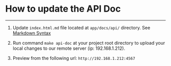 # How to update the API Doc

---

1. Update `index.html.md` file located at `app/docs/api/` directory. See [Markdown Syntax](https://github.com/lord/slate/wiki/Markdown-Syntax)

2. Run command `make api-doc` at your project root directory to upload your local changes to our remote server (ip: 192.168.1.212).

3. Preview from the following url: `http://192.168.1.212:4567`


